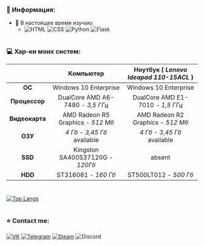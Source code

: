 ### 📃 Информация:
- 🌱 В настоящее время изучаю:
    - ![HTML](https://img.shields.io/badge/-HTML-E34F26?style=for-the-badge&logo=html5&logoColor=FFF) ![CSS](https://img.shields.io/badge/-Css-1572B6?style=for-the-badge&logo=CSS3&logoColor=FFF) ![Python](https://img.shields.io/badge/-Python-3776AB?style=for-the-badge&logo=Python&logoColor=FFF) ![Flask](https://img.shields.io/badge/-Flask-090909?style=for-the-badge&logo=Flask&logoColor=fff)
#
### 💻 Хар-ки моих систем:
|| **Компьютер** | **Ноутбук ( *Lenovo Ideapad 110-15ACL* )** |
|:-:|:-:|:-:|
| **ОС** | Windows 10 Enterprise | Windows 10 Enterprise |
| **Процессор** | DualCore AMD A6-7480 - *3,5 ГГц* | DualCore AMD E1-7010 - *1,5 ГГц* |
| **Видеокарта** | AMD Radeon R5 Graphics - *512 Мб* | AMD Radeon R2 Graphics - *512 Мб* |
| **ОЗУ** | *4 Гб* - *3,45 Гб* available | *4 Гб* - *3,45 Гб* available |
| **SSD** | Kingston SA400S37120G - *120Гб* | absent |
| **HDD** | ST316081 - *160 Гб* | ST500LT012 - *500 Гб* |
#
[![Top Langs](https://github-readme-stats.vercel.app/api/top-langs/?username=mohovoy&layout=compact)](https://github.com/anuraghazra/github-readme-stats)
#
### ⭐ Contact me:
[![VK](https://img.shields.io/badge/-VK-4680C2?style=for-the-badge&logo=VK&logoColor=FFF)](https://vk.com/nikita.mohovikov) [![Telegram](https://img.shields.io/badge/-Telegram-2CA5E0?style=for-the-badge&logo=Telegram)](https://t.me/mohovoy) [![Steam](https://img.shields.io/badge/-Steam-090909?style=for-the-badge&logo=steam&logoColor=fff)](https://steamcommunity.com/id/mohovoy/) ![Discord](https://img.shields.io/badge/-mohovoy%232611-7289DA?style=for-the-badge&logo=Discord&logoColor=fff)
